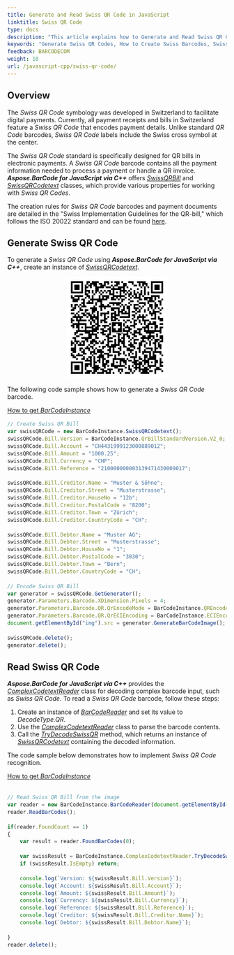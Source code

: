 ```yaml
---
title: Generate and Read Swiss QR Code in JavaScript
linktitle: Swiss QR Code
type: docs
description: "This article explains how to Generate and Read Swiss QR Codes using Aspose.BarCode for JavaScript via C++"
keywords: "Generate Swiss QR Codes, How to Create Swiss Barcodes, Swiss QR Code, Aspose.BarCode, Generate Barcode JavaScript"
feedback: BARCODECOM
weight: 10
url: /javascript-cpp/swiss-qr-code/
---
```

## Overview
The *Swiss QR Code* symbology was developed in Switzerland to facilitate digital payments. Currently, all payment receipts and bills in Switzerland feature a *Swiss QR Code* that encodes payment details. Unlike standard *QR Code* barcodes, *Swiss QR Code* labels include the Swiss cross symbol at the center.

The *Swiss QR Code* standard is specifically designed for QR bills in electronic payments. A *Swiss QR Code* barcode contains all the payment information needed to process a payment or handle a QR invoice. ***Aspose.BarCode for JavaScript via C++*** offers [*SwissQRBill*](https://reference.aspose.com/barcode/javascript-cpp/aspose.barcode.complexbarcode/swissqrbill) and [*SwissQRCodetext*](https://reference.aspose.com/barcode/javascript-cpp/aspose.barcode.complexbarcode/swissqrcodetext) classes, which provide various properties for working with *Swiss QR Codes*.

The creation rules for *Swiss QR Code* barcodes and payment documents are detailed in the "Swiss Implementation Guidelines for the QR-bill," which follows the ISO 20022 standard and can be found [here](https://www.paymentstandards.ch/dam/downloads/ig-qr-bill-en.pdf).

## Generate Swiss QR Code
To generate a *Swiss QR Code* using ***Aspose.BarCode for JavaScript via C++***, create an instance of [*SwissQRCodetext*](https://reference.aspose.com/barcode/javascript-cpp/aspose.barcode.complexbarcode/swissqrcodetext).

<p align="center"><img src="swissqrbill.png"></p>

The following code sample shows how to generate a *Swiss QR Code* barcode.

  
[How to get *BarCodeInstance*](/barcode/javascript-cpp/get-barcode-module-instance/)
```javascript
// Create Swiss QR Bill
var swissQRCode = new BarCodeInstance.SwissQRCodetext();
swissQRCode.Bill.Version = BarCodeInstance.QrBillStandardVersion.V2_0;
swissQRCode.Bill.Account = "CH4431999123000889012";
swissQRCode.Bill.Amount = "1000.25";
swissQRCode.Bill.Currency = "CHF";
swissQRCode.Bill.Reference = "210000000003139471430009017";

swissQRCode.Bill.Creditor.Name = "Muster & Söhne";
swissQRCode.Bill.Creditor.Street = "Musterstrasse";
swissQRCode.Bill.Creditor.HouseNo = "12b";
swissQRCode.Bill.Creditor.PostalCode = "8200";
swissQRCode.Bill.Creditor.Town = "Zürich";
swissQRCode.Bill.Creditor.CountryCode = "CH";

swissQRCode.Bill.Debtor.Name = "Muster AG";
swissQRCode.Bill.Debtor.Street = "Musterstrasse";
swissQRCode.Bill.Debtor.HouseNo = "1";
swissQRCode.Bill.Debtor.PostalCode = "3030";
swissQRCode.Bill.Debtor.Town = "Bern";
swissQRCode.Bill.Debtor.CountryCode = "CH";

// Encode Swiss QR Bill
var generator = swissQRCode.GetGenerator();
generator.Parameters.Barcode.XDimension.Pixels = 4;
generator.Parameters.Barcode.QR.QrEncodeMode = BarCodeInstance.QREncodeMode.ECIEncoding;
generator.Parameters.Barcode.QR.QrECIEncoding = BarCodeInstance.ECIEncodings.UTF8;
document.getElementById("img").src = generator.GenerateBarCodeImage(); // Display QR code image

swissQRCode.delete();
generator.delete();

```

## Read Swiss QR Code
***Aspose.BarCode for JavaScript via C++*** provides the [*ComplexCodetextReader*](https://reference.aspose.com/barcode/javascript-cpp/aspose.barcode.complexbarcode/complexcodetextreader) class for decoding complex barcode input, such as *Swiss QR Code*. To read a *Swiss QR Code* barcode, follow these steps:

1. Create an instance of [*BarCodeReader*](https://reference.aspose.com/barcode/javascript-cpp/aspose.barcode.barcoderecognition/barcodereader) and set its value to *DecodeType.QR*.
2. Use the [*ComplexCodetextReader*](https://reference.aspose.com/barcode/javascript-cpp/aspose.barcode.complexbarcode/complexcodetextreader) class to parse the barcode contents.
3. Call the [*TryDecodeSwissQR*](https://reference.aspose.com/barcode/javascript-cpp/aspose.barcode.complexbarcode/complexcodetextreader/methods/trydecodeswissqr) method, which returns an instance of [*SwissQRCodetext*](https://reference.aspose.com/barcode/javascript-cpp/aspose.barcode.complexbarcode/swissqrcodetext) containing the decoded information.

The code sample below demonstrates how to implement *Swiss QR Code* recognition.

[How to get *BarCodeInstance*](/barcode/javascript-cpp/get-barcode-module-instance/)
```javascript

// Read Swiss QR Bill from the image
var reader = new BarCodeInstance.BarCodeReader(document.getElementById("img").src, "QR");
reader.ReadBarCodes();

if(reader.FoundCount == 1)
{
    var result = reader.FoundBarCodes(0);

    var swissResult = BarCodeInstance.ComplexCodetextReader.TryDecodeSwissQR(result.CodeText);
    if (swissResult.IsEmpty) return;
    
    console.log(`Version: ${swissResult.Bill.Version}`);
    console.log(`Account: ${swissResult.Bill.Account}`);
    console.log(`Amount: ${swissResult.Bill.Amount}`);
    console.log(`Currency: ${swissResult.Bill.Currency}`);
    console.log(`Reference: ${swissResult.Bill.Reference}`);
    console.log(`Creditor: ${swissResult.Bill.Creditor.Name}`);
    console.log(`Debtor: ${swissResult.Bill.Debtor.Name}`);
        
}
reader.delete();

```